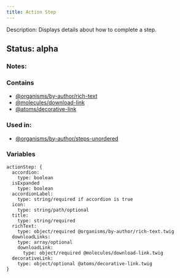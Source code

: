 ```yaml
---
title: Action Step
---
```

Description: Displays details about how to complete a step.

## Status: alpha

### Notes:

### Contains
- [@organisms/by-author/rich-text](/?p=organisms-rich-text)
- [@molecules/download-link](/?p=molecules-download-link)
- [@atoms/decorative-link](/?p=atoms-decorative-link)

### Used in:
- [@organisms/by-author/steps-unordered](/?p=organisms-steps-unordered)

### Variables
~~~
actionStep: {
  accordion: 
    type: boolean
  isExpanded
    type: boolean
  accordionLabel: 
    type: string/required if accordion is true
  icon: 
    type: string/path/optional
  title: 
    type: string/required
  richText: 
    type: object/required @organisms/by-author/rich-text.twig
  downloadLinks: 
    type: array/optional
    downloadLink: 
      type: object/required @molecules/download-link.twig
  decorativeLink: 
    type: object/optional @atoms/decorative-link.twig
}
~~~
